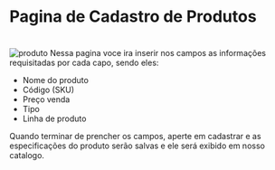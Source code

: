 # Pagina de Cadastro de Produtos <h1>
![produto](https://github.com/Matheus438/lojavirtual-api/assets/140071251/f22ae175-9f84-4727-918f-18e37da08ec5)
Nessa pagina voce ira inserir nos campos as informações requisitadas por cada capo, sendo eles: 
* Nome do produto
* Código (SKU)
* Preço venda
* Tipo
* Linha de produto 

Quando terminar de prencher os campos, aperte em cadastrar e as especificações do produto serão salvas e ele será exibido em nosso catalogo.